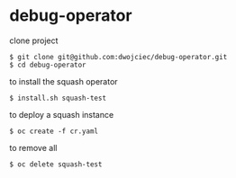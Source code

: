 # debug-operator
clone project 
```
$ git clone git@github.com:dwojciec/debug-operator.git
$ cd debug-operator
```

to install the squash operator

```
$ install.sh squash-test 
```

to deploy a squash instance
```
$ oc create -f cr.yaml
```

to remove all
```
$ oc delete squash-test
```

